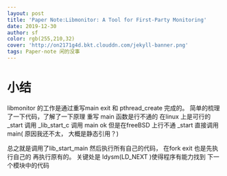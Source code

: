 ```yaml
---
layout: post
title: 'Paper Note:Libmonitor: A Tool for First-Party Monitoring'
date: 2019-12-30
author: sf
color: rgb(255,210,32)
cover: 'http://on2171g4d.bkt.clouddn.com/jekyll-banner.png'
tags: Paper-note 闲的没事
---
```

# 小结 #
libmonitor 的工作是通过重写main exit 和 pthread_create 完成的。
简单的梳理了一下代码，了解了一下原理
重写 main 函数是行不通的 在linux 上是可行的 _start 调用 _lib_start_c 调用 main ok 
但是在freeBSD 上行不通 _start 直接调用 main( 原因我还不太， 大概是静态引用？)

总之就是调用了lib_start_main 然后执行所有自己的代码， 在fork exit 也是先执行自己的 再执行原有的。
关键处是 ldysm(LD_NEXT )使得程序有能力找到 下一个模块中的代码
